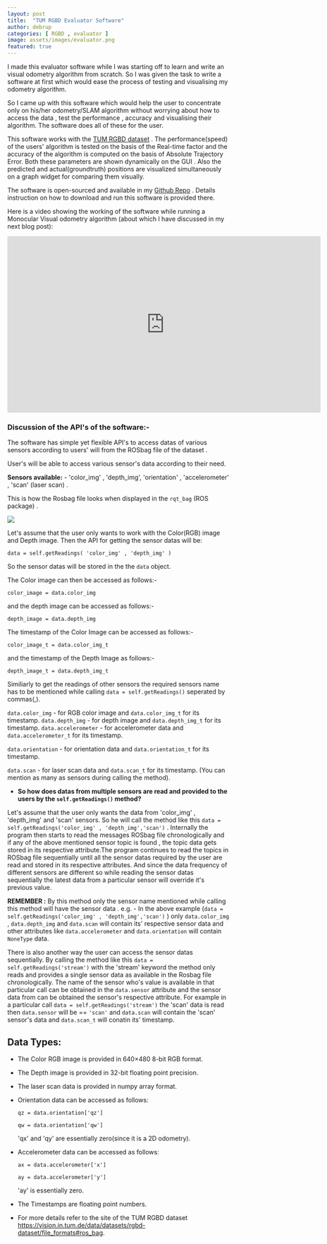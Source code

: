 ```yaml
---
layout: post
title:  "TUM RGBD Evaluator Software"
author: debrup
categories: [ RGBD , evaluator ]
image: assets/images/evaluator.png
featured: true
---
```


I made this evaluator software while I was starting off to learn and write an visual odometry algorithm from scratch. So I was given the task to write a software at first which would ease the process of testing and visualising my odometry algorithm.

So I came up with this software which would help the user to concentrate only on his/her odometry/SLAM algorithm without worrying about how to access the data , test the performance , accuracy and visualising their algorithm. The software does all of these for the user.

This software works with the [TUM RGBD dataset](https://vision.in.tum.de/data/datasets/rgbd-dataset "RGB-D SLAM Dataset and Benchmark") . The performance(speed) of the users' algorithm is tested on the basis of the Real-time factor and the accuracy of the algorithm is computed on the basis of Absolute Trajectory Error. Both these parameters are shown dynamically on the GUI . Also the predicted and actual(groundtruth) positions are visualized simultaneously on a graph widget for comparing them visually.

The software is open-sourced and available in my [Github Repo](https://github.com/dattadebrup/TUM-RGBD-odometry-evaluator "TUM-RGBD-odometry-evaluator") . Details instruction on how to download and run this software is provided there.


Here is a video showing the working of the software while running a Monocular Visual odometry algorithm (about which I have discussed in my next blog post):

<iframe width="711" height="400" src="https://www.youtube.com/embed/2coEdSWuACA" frameborder="0" allow="autoplay; encrypted-media" allowfullscreen></iframe>


### Discussion of the API's of the software:-

The software has simple yet flexible API's to access datas of various sensors according to users' will from the ROSbag file of the dataset .

User's will be able to access various sensor's data according to their need.

**Sensors available:** - 'color_img' , 'depth_img', 'orientation' , 'accelerometer' , 'scan' (laser scan) .

 This is how the Rosbag file looks when displayed in the ```rqt_bag``` (ROS package) .

![](https://dattadebrup.github.io/assets/images/rosbag_image.png)

Let's assume that the user only wants to work with the Color(RGB) image and Depth image. Then the API for getting the sensor datas will be:

```data = self.getReadings( 'color_img' , 'depth_img' )```

So the sensor datas will be stored in the the ```data``` object.

The Color image can then be accessed as follows:-

```color_image = data.color_img```

and the depth image can be accessed as follows:-

```depth_image = data.depth_img ```

The timestamp of the Color Image can be accessed as follows:-

```color_image_t = data.color_img_t```

and the timestamp of the Depth Image as follows:-

```depth_image_t = data.depth_img_t```


Similiarly to get the readings of other sensors the required sensors name has to be mentioned while calling ```data = self.getReadings()``` seperated by commas(,). 

```data.color_img``` - for RGB color image and ```data.color_img_t``` for its timestamp.
```data.depth_img``` - for depth image and ```data.depth_img_t``` for its timestamp.
```data.accelerometer``` - for accelerometer data and ```data.accelerometer_t``` for its timestamp.

```data.orientation``` - for orientation data and ```data.orientation_t``` for its timestamp.

```data.scan``` - for laser scan data and ```data.scan_t``` for its timestamp.
(You can mention as many as sensors during calling the method).

*  **So how does datas from multiple sensors are read and provided to the users by the ```self.getReadings()``` method?**

Let's assume that the user only wants the data from 'color_img' , 'depth_img' and 'scan' sensors. So he will call the method like this ```data = self.getReadings('color_img' , 'depth_img','scan')``` . Internally the program then starts to read the messages ROSbag file chronologically and if any of the above mentioned sensor topic is found , the topic data gets stored in its respective attribute.The program continues to read the topics in ROSbag file sequentially until all the sensor datas required by the user are read and stored in its respective attributes. And since the data frequency of different sensors are different so while reading the sensor datas sequentially the latest data from a particular sensor will override it's previous value.

**REMEMBER :** By this method only the sensor name mentioned while calling this method will have the sensor data . e.g. - In the above example (```data = self.getReadings('color_img' , 'depth_img','scan')``` ) only ```data.color_img``` , ```data.depth_img``` and ```data.scan``` will contain its' respective sensor data and other attributes like ```data.accelerometer``` and ```data.orientation``` will contain ```NoneType``` data.

There is also another way the user can access the sensor datas sequentially. 
By calling the method like this ```data = self.getReadings('stream')``` with the 'stream' keyword the method only reads and  provides a single sensor data as available in the Rosbag file chronologically. The name of the sensor who's value is available in that particular call can be obtained in the ```data.sensor``` attribute and the sensor data from can be obtained the sensor's respective attribute.
For example in a particular call ```data = self.getReadings('stream')``` the 'scan' data is read then ```data.sensor``` will be == ```'scan'``` and ```data.scan``` will contain the 'scan' sensor's data and ```data.scan_t``` will conatin its' timestamp.

## Data Types:
* The Color RGB image is provided in 640×480 8-bit RGB format.
* The Depth image is provided in 32-bit floating point precision.
* The laser scan data is provided in numpy array format.
* Orientation data can be accessed as follows:

	```qz = data.orientation['qz']```

    ```qw = data.orientation['qw']```
    
    'qx' and 'qy' are essentially zero(since it is a 2D odometry).
* Accelerometer data can be accessed as follows: 

	```ax = data.accelerometer['x']```

	```ay = data.accelerometer['y']```

	'ay' is essentially zero.
* The Timestamps are floating point numbers.
* For more details refer to the site of the TUM RGBD dataset <https://vision.in.tum.de/data/datasets/rgbd-dataset/file_formats#ros_bag>.